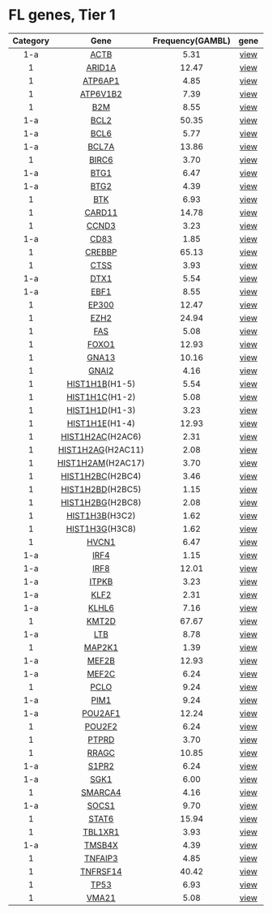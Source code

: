 # FL genes, Tier 1
|Category|Gene|Frequency(GAMBL)|gene|protein|
| :---: | :----: | :---: | :---: | :---: |
|1-a|[ACTB](ACTB)|5.31|[view](images/proteinpaint/ACTB.svg)|[view](images/proteinpaint/ACTB_NM_001101.svg)|
|1|[ARID1A](ARID1A)|12.47|[view](images/proteinpaint/ARID1A.svg)|[view](images/proteinpaint/ARID1A_NM_006015.svg)|
|1|[ATP6AP1](ATP6AP1)|4.85|[view](images/proteinpaint/ATP6AP1.svg)|[view](images/proteinpaint/ATP6AP1_NM_001183.svg)|
|1|[ATP6V1B2](ATP6V1B2)|7.39|[view](images/proteinpaint/ATP6V1B2.svg)|[view](images/proteinpaint/ATP6V1B2_NM_001693.svg)|
|1|[B2M](B2M)|8.55|[view](images/proteinpaint/B2M.svg)|[view](images/proteinpaint/B2M_NM_004048.svg)|
|1-a|[BCL2](BCL2)|50.35|[view](images/proteinpaint/BCL2.svg)|[view](images/proteinpaint/BCL2_NM_000633.svg)|
|1-a|[BCL6](BCL6)|5.77|[view](images/proteinpaint/BCL6.svg)|[view](images/proteinpaint/BCL6_NM_001706.svg)|
|1-a|[BCL7A](BCL7A)|13.86|[view](images/proteinpaint/BCL7A.svg)|[view](images/proteinpaint/BCL7A_NM_020993.svg)|
|1|[BIRC6](BIRC6)|3.70|[view](images/proteinpaint/BIRC6.svg)|[view](images/proteinpaint/BIRC6_NM_016252.svg)|
|1-a|[BTG1](BTG1)|6.47|[view](images/proteinpaint/BTG1.svg)|[view](images/proteinpaint/BTG1_NM_001731.svg)|
|1-a|[BTG2](BTG2)|4.39|[view](images/proteinpaint/BTG2.svg)|[view](images/proteinpaint/BTG2_NM_006763.svg)|
|1|[BTK](BTK)|6.93|[view](images/proteinpaint/BTK.svg)|[view](images/proteinpaint/BTK_NM_000061.svg)|
|1|[CARD11](CARD11)|14.78|[view](images/proteinpaint/CARD11.svg)|[view](images/proteinpaint/CARD11_NM_032415.svg)|
|1|[CCND3](CCND3)|3.23|[view](images/proteinpaint/CCND3.svg)|[view](images/proteinpaint/CCND3_NM_001760.svg)|
|1-a|[CD83](CD83)|1.85|[view](images/proteinpaint/CD83.svg)|[view](images/proteinpaint/CD83_NM_004233.svg)|
|1|[CREBBP](CREBBP)|65.13|[view](images/proteinpaint/CREBBP.svg)|[view](images/proteinpaint/CREBBP_NM_004380.svg)|
|1|[CTSS](CTSS)|3.93|[view](images/proteinpaint/CTSS.svg)|[view](images/proteinpaint/CTSS_NM_004079.svg)|
|1-a|[DTX1](DTX1)|5.54|[view](images/proteinpaint/DTX1.svg)|[view](images/proteinpaint/DTX1_NM_004416.svg)|
|1-a|[EBF1](EBF1)|8.55|[view](images/proteinpaint/EBF1.svg)|[view](images/proteinpaint/EBF1_NM_024007.svg)|
|1|[EP300](EP300)|12.47|[view](images/proteinpaint/EP300.svg)|[view](images/proteinpaint/EP300_NM_001429.svg)|
|1|[EZH2](EZH2)|24.94|[view](images/proteinpaint/EZH2.svg)|[view](images/proteinpaint/EZH2_NM_001203247.svg)|
|1|[FAS](FAS)|5.08|[view](images/proteinpaint/FAS.svg)|[view](images/proteinpaint/FAS_NM_000043.svg)|
|1|[FOXO1](FOXO1)|12.93|[view](images/proteinpaint/FOXO1.svg)|[view](images/proteinpaint/FOXO1_NM_002015.svg)|
|1|[GNA13](GNA13)|10.16|[view](images/proteinpaint/GNA13.svg)|[view](images/proteinpaint/GNA13_NM_006572.svg)|
|1|[GNAI2](GNAI2)|4.16|[view](images/proteinpaint/GNAI2.svg)|[view](images/proteinpaint/GNAI2_NM_002070.svg)|
|1|[HIST1H1B](HIST1H1B)(H1-5)|5.54|[view](images/proteinpaint/HIST1H1B.svg)|[view](images/proteinpaint/HIST1H1B_NM_005322.svg)|
|1|[HIST1H1C](HIST1H1C)(H1-2)|5.08|[view](images/proteinpaint/HIST1H1C.svg)|[view](images/proteinpaint/HIST1H1C_NM_005319.svg)|
|1|[HIST1H1D](HIST1H1D)(H1-3)|3.23|[view](images/proteinpaint/HIST1H1D.svg)|[view](images/proteinpaint/HIST1H1D_NM_005320.svg)|
|1|[HIST1H1E](HIST1H1E)(H1-4)|12.93|[view](images/proteinpaint/HIST1H1E.svg)|[view](images/proteinpaint/HIST1H1E_NM_005321.svg)|
|1|[HIST1H2AC](HIST1H2AC)(H2AC6)|2.31|[view](images/proteinpaint/HIST1H2AC.svg)|[view](images/proteinpaint/H2AC6_NM_003512.svg)|
|1|[HIST1H2AG](HIST1H2AG)(H2AC11)|2.08|[view](images/proteinpaint/HIST1H2AG.svg)|[view](images/proteinpaint/HIST1H2AG_NM_021064.svg)|
|1|[HIST1H2AM](HIST1H2AM)(H2AC17)|3.70|[view](images/proteinpaint/HIST1H2AM.svg)|[view](images/proteinpaint/HIST1H2AM_NM_003514.svg)|
|1|[HIST1H2BC](HIST1H2BC)(H2BC4)|3.46|[view](images/proteinpaint/HIST1H2BC.svg)|[LOAD](https://morinlab.github.io/LLMPP/GAMBL/HIST1H2BC_protein.html)|
|1|[HIST1H2BD](HIST1H2BD)(H2BC5)|1.15|[view](images/proteinpaint/HIST1H2BD.svg)|[LOAD](https://morinlab.github.io/LLMPP/GAMBL/HIST1H2BD_protein.html)|
|1|[HIST1H2BG](HIST1H2BG)(H2BC8)|2.08|[view](images/proteinpaint/HIST1H2BG.svg)|[LOAD](https://morinlab.github.io/LLMPP/GAMBL/HIST1H2BG_protein.html)|
|1|[HIST1H3B](HIST1H3B)(H3C2)|1.62|[view](images/proteinpaint/HIST1H3B.svg)|[view](images/proteinpaint/H3C2_NM_003537.svg)|
|1|[HIST1H3G](HIST1H3G)(H3C8)|1.62|[view](images/proteinpaint/HIST1H3G.svg)|[view](images/proteinpaint/HIST1H3G_NM_003534.svg)|
|1|[HVCN1](HVCN1)|6.47|[view](images/proteinpaint/HVCN1.svg)|[view](images/proteinpaint/HVCN1_NM_001040107.svg)|
|1-a|[IRF4](IRF4)|1.15|[view](images/proteinpaint/IRF4.svg)|[view](images/proteinpaint/IRF4_NM_002460.svg)|
|1-a|[IRF8](IRF8)|12.01|[view](images/proteinpaint/IRF8.svg)|[view](images/proteinpaint/IRF8_NM_002163.svg)|
|1-a|[ITPKB](ITPKB)|3.23|[view](images/proteinpaint/ITPKB.svg)|[view](images/proteinpaint/ITPKB_NM_002221.svg)|
|1-a|[KLF2](KLF2)|2.31|[view](images/proteinpaint/KLF2.svg)|[view](images/proteinpaint/KLF2_NM_016270.svg)|
|1-a|[KLHL6](KLHL6)|7.16|[view](images/proteinpaint/KLHL6.svg)|[view](images/proteinpaint/KLHL6_NM_130446.svg)|
|1|[KMT2D](KMT2D)|67.67|[view](images/proteinpaint/KMT2D.svg)|[view](images/proteinpaint/KMT2D_NM_003482.svg)|
|1-a|[LTB](LTB)|8.78|[view](images/proteinpaint/LTB.svg)|[view](images/proteinpaint/LTB_NM_002341.svg)|
|1|[MAP2K1](MAP2K1)|1.39|[view](images/proteinpaint/MAP2K1.svg)|[view](images/proteinpaint/MAP2K1_NM_002755.svg)|
|1-a|[MEF2B](MEF2B)|12.93|[view](images/proteinpaint/MEF2B.svg)|[view](images/proteinpaint/MEF2B_NM_001145785.svg)|
|1-a|[MEF2C](MEF2C)|6.24|[view](images/proteinpaint/MEF2C.svg)|[view](images/proteinpaint/MEF2C_NM_002397.svg)|
|1|[PCLO](PCLO)|9.24|[view](images/proteinpaint/PCLO.svg)|[view](images/proteinpaint/PCLO_NM_033026.svg)|
|1-a|[PIM1](PIM1)|9.24|[view](images/proteinpaint/PIM1.svg)|[view](images/proteinpaint/PIM1_NM_002648.svg)|
|1-a|[POU2AF1](POU2AF1)|12.24|[view](images/proteinpaint/POU2AF1.svg)|[view](images/proteinpaint/POU2AF1_NM_006235.svg)|
|1|[POU2F2](POU2F2)|6.24|[view](images/proteinpaint/POU2F2.svg)|[view](images/proteinpaint/POU2F2_NM_002698.svg)|
|1|[PTPRD](PTPRD)|3.70|[view](images/proteinpaint/PTPRD.svg)|[view](images/proteinpaint/PTPRD_NM_002839.svg)|
|1|[RRAGC](RRAGC)|10.85|[view](images/proteinpaint/RRAGC.svg)|[view](images/proteinpaint/RRAGC_NM_022157.svg)|
|1-a|[S1PR2](S1PR2)|6.24|[view](images/proteinpaint/S1PR2.svg)|[view](images/proteinpaint/S1PR2_NM_004230.svg)|
|1-a|[SGK1](SGK1)|6.00|[view](images/proteinpaint/SGK1.svg)|[view](images/proteinpaint/SGK1_NM_005627.svg)|
|1|[SMARCA4](SMARCA4)|4.16|[view](images/proteinpaint/SMARCA4.svg)|[view](images/proteinpaint/SMARCA4_NM_001128849.svg)|
|1-a|[SOCS1](SOCS1)|9.70|[view](images/proteinpaint/SOCS1.svg)|[view](images/proteinpaint/SOCS1_NM_003745.svg)|
|1|[STAT6](STAT6)|15.94|[view](images/proteinpaint/STAT6.svg)|[view](images/proteinpaint/STAT6_NM_003153.svg)|
|1|[TBL1XR1](TBL1XR1)|3.93|[view](images/proteinpaint/TBL1XR1.svg)|[view](images/proteinpaint/TBL1XR1_NM_024665.svg)|
|1-a|[TMSB4X](TMSB4X)|4.39|[view](images/proteinpaint/TMSB4X.svg)|[view](images/proteinpaint/TMSB4X_NM_021109.svg)|
|1|[TNFAIP3](TNFAIP3)|4.85|[view](images/proteinpaint/TNFAIP3.svg)|[view](images/proteinpaint/TNFAIP3_NM_006290.svg)|
|1|[TNFRSF14](TNFRSF14)|40.42|[view](images/proteinpaint/TNFRSF14.svg)|[view](images/proteinpaint/TNFRSF14_NM_003820.svg)|
|1|[TP53](TP53)|6.93|[view](images/proteinpaint/TP53.svg)|[view](images/proteinpaint/TP53_NM_000546.svg)|
|1|[VMA21](VMA21)|5.08|[view](images/proteinpaint/VMA21.svg)|[view](images/proteinpaint/VMA21_NM_001017980.svg)|
